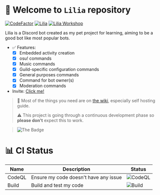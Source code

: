# 🎉 Welcome to `Lilia` repository

[![CodeFactor](https://www.codefactor.io/repository/github/lilia-workshop/lilia/badge)](https://www.codefactor.io/repository/github/lilia-workshop/lilia)
[![Lilia](https://top.gg/api/widget/status/884066006115442708.svg)](https://top.gg/bot/884066006115442708)
[![Lilia Workshop](https://badgen.net/discord/members/yZ3VVUkZ82)](https://discord.gg/yZ3VVUkZ82)

Lilia is a Discord bot created as my pet project for learning, aiming to be a good bot like most popular bots.

- ✅ Features:
  - [x] Embedded activity creation
  - [x] osu! commands
  - [x] Music commands
  - [x] Guild-specific configuration commands
  - [x] General purposes commands
  - [x] Command for bot owner(s)
  - [x] Moderation commands

- Invite: [Click me!](https://discord.com/api/oauth2/authorize?client_id=884066006115442708&permissions=1514282020055&scope=bot%20applications.commands)

> 📖 Most of the things you need are on [the wiki](https://github.com/Swyreee/Helya/wiki), especially self hosting guide.
>
> ⚠️ This project is going through a continuous development phase so **please don't** expect this to work.

> ![The Badge](https://img.shields.io/badge/%E2%9D%A4%EF%B8%8FMade%20with%20love%20by-Swyrin%237193-red?style=for-the-badge&logo=discord)

# 📊 CI Status

| Name    | Description                              | Status                                                                                      |
|---------|------------------------------------------|---------------------------------------------------------------------------------------------|
| CodeQL  | Ensure my code doesn't have any issue    | ![CodeQL](https://github.com/Swyreee/Lilia/actions/workflows/codeql-analysis.yml/badge.svg) |
| Build   | Build and test my code                   | ![Build](https://github.com/Swyreee/Lilia/actions/workflows/dotnet.yml/badge.svg)           |
